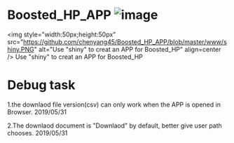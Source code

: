 # Boosted_HP_APP ![image](https://github.com/chenyang45/Boosted_HP_APP/blob/master/www/shiny.PNG)
<img style="width:50px;height:50px" src="https://github.com/chenyang45/Boosted_HP_APP/blob/master/www/shiny.PNG"  alt="Use "shiny" to creat an APP for Boosted_HP" align=center />
Use "shiny" to creat an APP for Boosted_HP

# Debug task

1.the downlaod file version(csv) can only work when the APP is opened in Browser. 2019/05/31

2.The downlaod document is "Downlaod" by default, better give user path chooses. 2019/05/31


